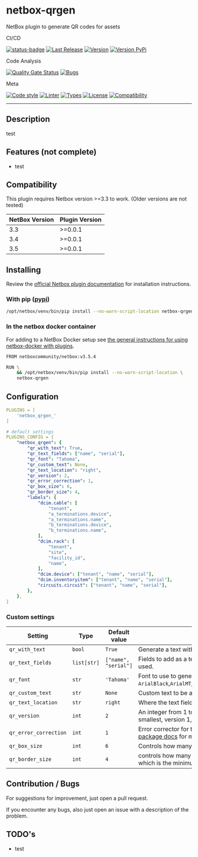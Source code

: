 # netbox-qrgen

NetBox plugin to generate QR codes for assets

CI/CD

[![status-badge](https://img.shields.io/drone/build/olofvndrhr/netbox-qrgen?label=ci&server=https%3A%2F%2Fci.44net.ch)](https://ci.44net.ch/olofvndrhr/netbox-qrgen)
[![Last Release](https://img.shields.io/github/release-date/olofvndrhr/netbox-qrgen?label=last%20release)](https://github.com/olofvndrhr/netbox-qrgen/releases)
[![Version](https://img.shields.io/github/v/release/olofvndrhr/netbox-qrgen?label=git%20release)](https://github.com/olofvndrhr/netbox-qrgen/releases)
[![Version PyPi](https://img.shields.io/pypi/v/netbox-qrgen?label=pypi%20release)](https://pypi.org/project/netbox-qrgen/)

Code Analysis

[![Quality Gate Status](https://sonarqube.44net.ch/api/project_badges/measure?project=olofvndrhr%3Anetbox-qrgen&metric=alert_status&token=a9eb06d77cd040196db73654fa8916d8a9ad9172)](https://sonarqube.44net.ch/dashboard?id=olofvndrhr%3Anetbox-qrgen)
[![Bugs](https://sonarqube.44net.ch/api/project_badges/measure?project=olofvndrhr%3Anetbox-qrgen&metric=bugs&token=a9eb06d77cd040196db73654fa8916d8a9ad9172)](https://sonarqube.44net.ch/dashboard?id=olofvndrhr%3Anetbox-qrgen)

Meta

[![Code style](https://img.shields.io/badge/code%20style-black-black)](https://github.com/psf/black)
[![Linter](https://img.shields.io/badge/linter-ruff-red)](https://github.com/charliermarsh/ruff)
[![Types](https://img.shields.io/badge/types-pyright-blue)](https://github.com/microsoft/pyright)
[![License](https://img.shields.io/badge/license-MIT-9400d3.svg)](https://snyk.io/learn/what-is-mit-license/)
[![Compatibility](https://img.shields.io/pypi/pyversions/netbox-qrgen)](https://pypi.org/project/netbox-qrgen/)

---

## Description

test

## Features (not complete)

-   test

## Compatibility

This plugin requires Netbox version >=3.3 to work. (Older versions are not tested)

| NetBox Version | Plugin Version |
| -------------- | -------------- |
| 3.3            | >=0.0.1        |
| 3.4            | >=0.0.1        |
| 3.5            | >=0.0.1        |

## Installing

Review the [official Netbox plugin documentation](https://docs.netbox.dev/en/stable/plugins/#installing-plugins) for installation instructions.

### With pip ([pypi](https://pypi.org/project/netbox-qrgen/))

```sh
/opt/netbox/venv/bin/pip install --no-warn-script-location netbox-qrgen
```

### In the netbox docker container

For adding to a NetBox Docker setup see
[the general instructions for using netbox-docker with plugins](https://github.com/netbox-community/netbox-docker/wiki/Using-Netbox-Plugins).

```sh
FROM netboxcommunity/netbox:v3.5.4

RUN \
    && /opt/netbox/venv/bin/pip install --no-warn-script-location \
    netbox-qrgen
```

## Configuration

```yml
PLUGINS = [
    'netbox_qrgen_'
]

# default settings
PLUGINS_CONFIG = {
    "netbox_qrgen": {
        "qr_with_text": True,
        "qr_text_fields": ["name", "serial"],
        "qr_font": "Tahoma",
        "qr_custom_text": None,
        "qr_text_location": "right",
        "qr_version": 2,
        "qr_error_correction": 1,
        "qr_box_size": 6,
        "qr_border_size": 4,
        "labels": {
            "dcim.cable": [
                "tenant",
                "a_terminations.device",
                "a_terminations.name",
                "b_terminations.device",
                "b_terminations.name",
            ],
            "dcim.rack": [
                "tenant",
                "site",
                "facility_id",
                "name",
            ],
            "dcim.device": ["tenant", "name", "serial"],
            "dcim.inventoryitem": ["tenant", "name", "serial"],
            "circuits.circuit": ["tenant", "name", "serial"],
        },
    },
}
```

### Custom settings

| Setting               | Type        | Default value        | Description                                                                                                                                                                                                                                                                          |
| --------------------- | ----------- | -------------------- | ------------------------------------------------------------------------------------------------------------------------------------------------------------------------------------------------------------------------------------------------------------------------------------ |
| `qr_with_text`        | `bool`      | `True`               | Generate a text with the specified infos besides the QR code.                                                                                                                                                                                                                        |
| `qr_text_fields`      | `list[str]` | `["name", "serial"]` | Fields to add as a text to the QR code. All object properties can be used.                                                                                                                                                                                                           |
| `qr_font`             | `str`       | `'Tahoma'`           | Font to use to generate the text. Included fonts: `ArialBlack`,`ArialMT`,`JetBrainsMono`,`JetBrainsMonoBold`,`Tahoma`,`TahomaBold`.                                                                                                                                                  |
| `qr_custom_text`      | `str`       | `None`               | Custom text to be added to every QR code.                                                                                                                                                                                                                                            |
| `qr_text_location`    | `str`       | `right`              | Where the text fields are rendered relative to the QR code                                                                                                                                                                                                                           |
| `qr_version`          | `int`       | `2`                  | An integer from 1 to 40 that controls the size of the QR Code (the smallest, version 1, is a 21x21 matrix). More details [here](https://www.qrcode.com/en/about/version.html)                                                                                                        |
| `qr_error_correction` | `int`       | `1`                  | Error corrector for the QR code. Available options: `1`,`2`,`3`,`4`. See [the package docs](https://github.com/lincolnloop/python-qrcode#advanced-usage) for more details. The integer mapping is [here](https://github.com/lincolnloop/python-qrcode/blob/main/qrcode/constants.py) |
| `qr_box_size`         | `int`       | `6`                  | Controls how many pixels each "box" of the QR code is                                                                                                                                                                                                                                |
| `qr_border_size`      | `int`       | `4`                  | controls how many boxes thick the border should be (the default is 4, which is the minimum according to the specs).                                                                                                                                                                  |

## Contribution / Bugs

For suggestions for improvement, just open a pull request.

If you encounter any bugs, also just open an issue with a description of the problem.

## TODO's

-   test

```

```

